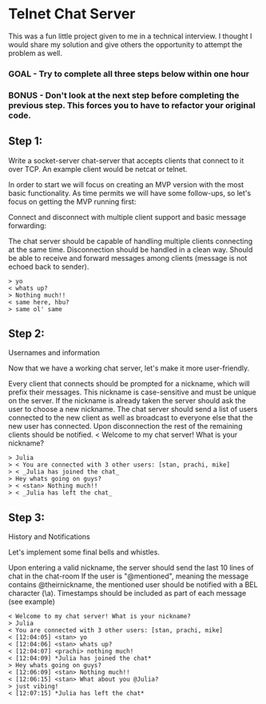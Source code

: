 # Telnet Chat Server

This was a fun little project given to me in a technical interview. I thought I would share my solution and give others the opportunity to attempt the problem as well.

### GOAL - Try to complete all three steps below within one hour

### BONUS - Don't look at the next step before completing the previous step. This forces you to have to refactor your original code.

## Step 1:

Write a socket-server chat-server that accepts clients that connect to it over TCP. An example client would be netcat or telnet.

In order to start we will focus on creating an MVP version with the most basic functionality. As time permits we will have some follow-ups, so let's focus on getting the MVP running first:

Connect and disconnect with multiple client support and basic message forwarding:

The chat server should be capable of handling multiple clients connecting at the same time.
Disconnection should be handled in a clean way.
Should be able to receive and forward messages among clients (message is not echoed back to sender).

```
> yo
< whats up?
> Nothing much!!
< same here, hbu?
> same ol' same
```

## Step 2:

Usernames and information

Now that we have a working chat server, let's make it more user-friendly.

Every client that connects should be prompted for a nickname, which will prefix their messages.
This nickname is case-sensitive and must be unique on the server.
If the nickname is already taken the server should ask the user to choose a new nickname.
The chat server should send a list of users connected to the new client as well as broadcast to everyone else that the new user has connected.
Upon disconnection the rest of the remaining clients should be notified.
< Welcome to my chat server! What is your nickname?

```
> Julia
> < You are connected with 3 other users: [stan, prachi, mike]
> < _Julia has joined the chat_
> Hey whats going on guys?
> < <stan> Nothing much!!
> < _Julia has left the chat_
```

## Step 3:

History and Notifications

Let's implement some final bells and whistles.

Upon entering a valid nickname, the server should send the last 10 lines of chat in the chat-room
If the user is "@mentioned", meaning the message contains @theirnickname, the mentioned user should be notified with a BEL character (\a).
Timestamps should be included as part of each message (see example)

```
< Welcome to my chat server! What is your nickname?
> Julia
< You are connected with 3 other users: [stan, prachi, mike]
< [12:04:05] <stan> yo
< [12:04:06] <stan> whats up?
< [12:04:07] <prachi> nothing much!
< [12:04:09] *Julia has joined the chat*
> Hey whats going on guys?
< [12:06:09] <stan> Nothing much!!
< [12:06:15] <stan> What about you @Julia?
> just vibing!
< [12:07:15] *Julia has left the chat*
```
